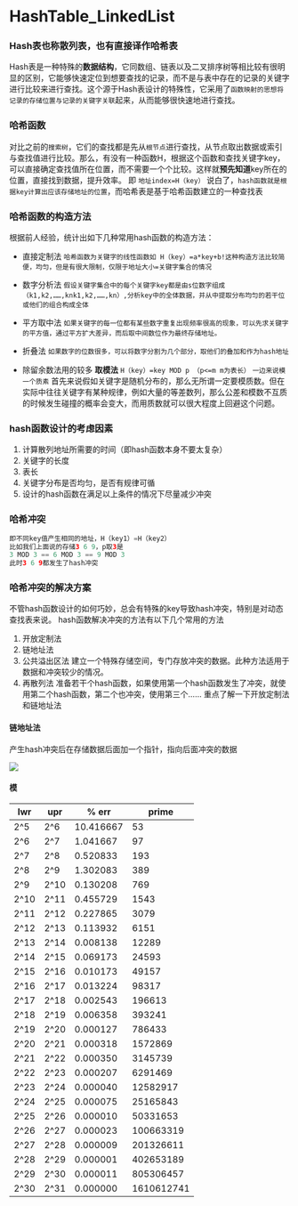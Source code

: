 # HashTable_LinkedList

### Hash表也称散列表，也有直接译作哈希表
Hash表是一种特殊的**数据结构**，它同数组、链表以及二叉排序树等相比较有很明显的区别，它能够快速定位到想要查找的记录，而不是与表中存在的记录的关键字进行比较来进行查找。这个源于Hash表设计的特殊性，它采用了`函数映射的思想将记录的存储位置与记录的关键字关联`起来，从而能够很快速地进行查找。
### 哈希函数
对比之前的`搜索树`，它们的查找都是先从`根节点`进行查找，从节点取出数据或索引与查找值进行比较。那么，有没有一种函数H，根据这个函数和查找关键字key，可以直接确定查找值所在位置，而不需要一个个比较。这样就**预先知道**key所在的位置，直接找到数据，提升效率。 
即 
`地址index=H（key）` 
说白了，`hash函数就是根据key计算出应该存储地址的位置`，而哈希表是基于哈希函数建立的一种查找表
<!-- more -->
### 哈希函数的构造方法
根据前人经验，统计出如下几种常用hash函数的构造方法： 
- 直接定制法 
`哈希函数为关键字的线性函数如 H（key）=a*key+b!这种构造方法比较简便，均匀，但是有很大限制，仅限于地址大小=关键字集合的情况 `
- 数字分析法 
`假设关键字集合中的每个关键字key都是由s位数字组成（k1,k2,……,knk1,k2,……,kn）,分析key中的全体数据，并从中提取分布均匀的若干位或他们的组合构成全体`

- 平方取中法 
`如果关键字的每一位都有某些数字重复出现频率很高的现象，可以先求关键字的平方值，通过平方扩大差异，而后取中间数位作为最终存储地址。 `

- 折叠法 
`如果数字的位数很多，可以将数字分割为几个部分，取他们的叠加和作为hash地址 `

- 除留余数法用的较多 **取模法**
`H（key）=key MOD p （p<=m m为表长）` 
`一边来说模一个质素`
首先来说假如关键字是随机分布的，那么无所谓一定要模质数。但在实际中往往关键字有某种规律，例如大量的等差数列，那么公差和模数不互质的时候发生碰撞的概率会变大，而用质数就可以很大程度上回避这个问题。

### hash函数设计的考虑因素
1. 计算散列地址所需要的时间（即hash函数本身不要太复杂） 
2. 关键字的长度 
3. 表长 
4. 关键字分布是否均匀，是否有规律可循 
5. 设计的hash函数在满足以上条件的情况下尽量减少冲突

### 哈希冲突
```swift
即不同key值产生相同的地址，H（key1）=H（key2） 
比如我们上面说的存储3 6 9，p取3是 
3 MOD 3 == 6 MOD 3 == 9 MOD 3 
此时3 6 9都发生了hash冲突
```

### 哈希冲突的解决方案
不管hash函数设计的如何巧妙，总会有特殊的key导致hash冲突，特别是对动态查找表来说。 
hash函数解决冲突的方法有以下几个常用的方法 
1. 开放定制法 
2. 链地址法 
3. 公共溢出区法 
建立一个特殊存储空间，专门存放冲突的数据。此种方法适用于数据和冲突较少的情况。 
4. 再散列法 
准备若干个hash函数，如果使用第一个hash函数发生了冲突，就使用第二个hash函数，第二个也冲突，使用第三个…… 
重点了解一下开放定制法和链地址法

#### 链地址法
产生hash冲突后在存储数据后面加一个指针，指向后面冲突的数据 

![](https://www.guotzh.com/2018/07/22/%E6%95%B0%E6%8D%AE%E7%BB%93%E6%9E%84%E4%B9%8B%E5%93%88%E5%B8%8C%E8%A1%A8/20180520012305597.png)

#### 模

lwr|upr|% err|prime
---- | ------- | ------|---
2^5|2^6|10.416667 |53
2^6|2^7|1.041667  |97
2^7|2^8|0.520833  |193
2^8|2^9|1.302083  |389
2^9|2^10|0.130208 |769
2^10|2^11|0.455729|1543
2^11|2^12|0.227865|3079
2^12|2^13|0.113932|6151
2^13|2^14|0.008138|12289
2^14|2^15|0.069173|24593
2^15|2^16|0.010173|49157
2^16|2^17|0.013224|98317
2^17|2^18|0.002543|196613
2^18|2^19|0.006358|393241
2^19|2^20|0.000127|786433
2^20|2^21|0.000318|1572869
2^21|2^22|0.000350|3145739
2^22|2^23|0.000207|6291469
2^23|2^24|0.000040|12582917
2^24|2^25|0.000075|25165843
2^25|2^26|0.000010|50331653
2^26|2^27|0.000023|100663319
2^27|2^28|0.000009|201326611
2^28|2^29|0.000001|402653189
2^29|2^30|0.000011|805306457
2^30|2^31|0.000000|1610612741